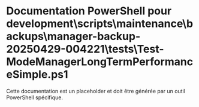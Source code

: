 # Documentation PowerShell pour development\scripts\maintenance\backups\manager-backup-20250429-004221\tests\Test-ModeManagerLongTermPerformanceSimple.ps1

Cette documentation est un placeholder et doit être générée par un outil PowerShell spécifique.
